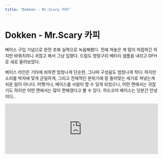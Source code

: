 ```yaml
---
title: "Dokken - Mr.Scary 카피"
---
```

# Dokken - Mr.Scary 카피


베이스 구입 기념으로 완전 초짜 실력으로 녹음해봤다. 전에 쳐놓은 게 많이 허접하긴 하지만 바꿔치려니 귀찮고 해서 그냥 입혔다. 드럼도 멍텅구리 베터리 샘플을 내리고 DFH로 새로 올려보았다. 

베이스 라인은 기타에 비하면 엄청나게 단순한, 그나마 구성음도 엄청나게 작다. 하지만 소리를 박자에 맞게 균일하게, 그리고 전체적인 분위기에 잘 들어맞는 세기로 쳐넣는게 쉬운 일이 아니다. 어쨋거나, 베이스를 사람이 할 수 있게 되었으니, 어떤 면에서는 귀찮기도 하지만 어떤 면에서는 많이 편해졌다고 볼 수 있다. 하드코어 베이스는 당분간 안녕이다..








<iframe width="100%" height="166" scrolling="no" frameborder="no" src="https://w.soundcloud.com/player/?url=https%3A//api.soundcloud.com/tracks/147021235&amp;color=ff5500&amp;auto_play=false&amp;hide_related=false&amp;show_artwork=true"></iframe>





